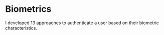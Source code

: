 # Biometrics
I developed 13 approaches to authenticate a user based on their biometric characteristics.
